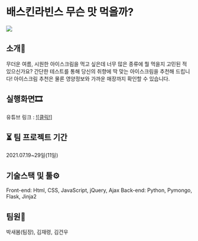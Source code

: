 # 배스킨라빈스 무슨 맛 먹을까?

<img src="https://user-images.githubusercontent.com/89994290/149581775-126b2e83-cfd3-438a-b13a-2625160b4999.jpg">

## 소개🍧
무더운 여름, 시원한 아이스크림을 먹고 싶은데 너무 많은 종류에 뭘 먹을지 고민된 적 있으신가요? 
간단한 테스트를 통해 당신의 취향에 딱 맞는 아이스크림을 추천해 드립니다! 
아이스크림 추천은 물론 영양정보와 가까운 매장까지 확인할 수 있습니다.

## 실행화면🎞
유튜브 링크 : 
[![클릭!]](https://youtu.be/PuOmprjn2T4) 

## ⏳ 팀 프로젝트 기간
2021.07.19~29일(11일)

## 기술스택 및 툴⚙
Front-end: Html, CSS, JavaScript, jQuery, Ajax
Back-end: Python, Pymongo, Flask, Jinja2

## 팀원🙋
박새봄(팀장), 김재령, 김건우
